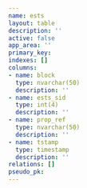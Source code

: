 ```yaml
---
name: ests
layout: table
description: ''
active: false
app_area: ''
primary_key: 
indexes: []
columns:
- name: block
  type: nvarchar(50)
  description: ''
- name: ests_sid
  type: int(4)
  description: ''
- name: prop_ref
  type: nvarchar(50)
  description: ''
- name: tstamp
  type: timestamp
  description: ''
relations: []
pseudo_pk: 
---
```


